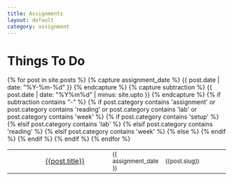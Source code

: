 ```yaml
---
title: Assignments
layout: default
category: assignment
---
```


# Things To Do

<!-- http://fortawesome.github.com/Font-Awesome/#integration --> 

<table>
  {% for post in site.posts %}
    {% capture assignment_date %} {{ post.date | date: "%Y-%m-%d" }} {% endcapture %}
    {% capture subtraction %} {{ post.date | date: "%Y%m%d" | minus: site.upto }} {% endcapture %}
    {% if subtraction contains "-" %}
      {% if post.category contains 'assignment' or post.category contains 'reading' or post.category contains 'lab' or post.category contains 'week' %}
      <tr>
        {% if post.category contains 'setup' %}
          <td width="2%"><i style="color: #666666;" class="icon-wrench icon-huge"></i></td>
        {% elsif post.category contains 'lab' %}
          <td width="2%"><i style="color: #666666;" class="icon-beaker icon-huge"></i></td>
        {% elsif post.category contains 'reading' %}
          <td width="2%"><i style="color: #666666;" class="icon-book icon-huge"></i></td>
        {% elsif post.category contains 'week' %}
          <td width="2%"><i style="color: {{site.highlight}};" class="icon-calendar icon-huge"></i></td>          
        {% else %}
          <td width = "2%"></td>
        {% endif %}
        <td width="38%"><a href="{{site.base}}{{post.url}}/">{{post.title}}</a></td>
        <td width="15%"><small>{{ assignment_date }}</small></td>
        <td width="45%"><small>{{post.slug}}</small></td>
      </tr>    
      {% endif %}
    {% endif %}
  {% endfor %}
  </table>


<!-- 
{% for post in site.posts %}
  {% if post.category contains 'assignment' %}
  <h2 id="{{post.url}}">{{post.title}}</h2>
  <p><strong>Due:</strong> {{post.date | date: "%a, %b %d" }}</p>
  <p>{{post.slug}}</p>
  <p><a href="{{site.base}}{{post.url}}/">Read More...</a></p>      
  {% endif %}
{% endfor %}
-->